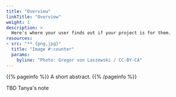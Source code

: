 ```yaml
---
title: "Overview"
linkTitle: "Overview"
weight: 1
description: >
  Here's where your user finds out if your project is for them.
resources:
- src: "**.{png,jpg}"
  title: "Image #:counter"
  params:
    byline: "Photo: Gregor von Laszewski / CC-BY-CA"
---
```


{{% pageinfo %}}
A short abstract.
{{% /pageinfo %}}

TBD  Tanya's note

